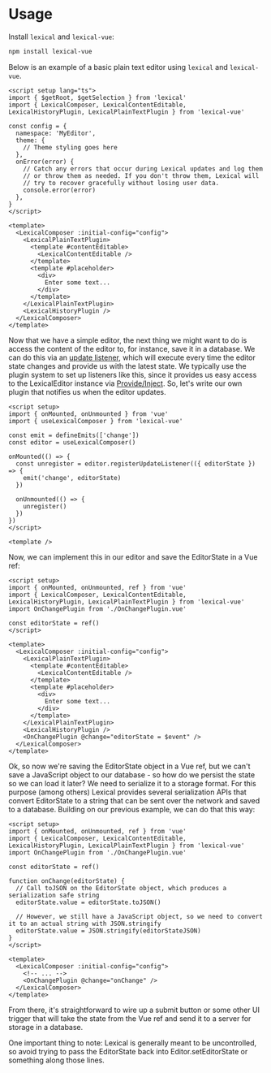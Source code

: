 # Usage

Install `lexical` and `lexical-vue`:

```bash
npm install lexical-vue
```

Below is an example of a basic plain text editor using `lexical` and `lexical-vue`.

```vue
<script setup lang="ts">
import { $getRoot, $getSelection } from 'lexical'
import { LexicalComposer, LexicalContentEditable, LexicalHistoryPlugin, LexicalPlainTextPlugin } from 'lexical-vue'

const config = {
  namespace: 'MyEditor',
  theme: {
    // Theme styling goes here
  },
  onError(error) {
    // Catch any errors that occur during Lexical updates and log them
    // or throw them as needed. If you don't throw them, Lexical will
    // try to recover gracefully without losing user data.
    console.error(error)
  },
}
</script>

<template>
  <LexicalComposer :initial-config="config">
    <LexicalPlainTextPlugin>
      <template #contentEditable>
        <LexicalContentEditable />
      </template>
      <template #placeholder>
        <div>
          Enter some text...
        </div>
      </template>
    </LexicalPlainTextPlugin>
    <LexicalHistoryPlugin />
  </LexicalComposer>
</template>
```

Now that we have a simple editor, the next thing we might want to do is access the content of the editor to, for instance, save it in a database. We can do this via an [update listener](https://lexical.dev/docs/concepts/listeners#registerupdatelistener), which will execute every time the editor state changes and provide us with the latest state. We typically use the plugin system to set up listeners like this, since it provides us easy access to the LexicalEditor instance via [Provide/Inject](https://vuejs.org/guide/components/provide-inject). So, let's write our own plugin that notifies us when the editor updates.

```vue
<script setup>
import { onMounted, onUnmounted } from 'vue'
import { useLexicalComposer } from 'lexical-vue'

const emit = defineEmits(['change'])
const editor = useLexicalComposer()

onMounted(() => {
  const unregister = editor.registerUpdateListener(({ editorState }) => {
    emit('change', editorState)
  })

  onUnmounted(() => {
    unregister()
  })
})
</script>

<template />
```

Now, we can implement this in our editor and save the EditorState in a Vue ref:

```vue
<script setup>
import { onMounted, onUnmounted, ref } from 'vue'
import { LexicalComposer, LexicalContentEditable, LexicalHistoryPlugin, LexicalPlainTextPlugin } from 'lexical-vue'
import OnChangePlugin from './OnChangePlugin.vue'

const editorState = ref()
</script>

<template>
  <LexicalComposer :initial-config="config">
    <LexicalPlainTextPlugin>
      <template #contentEditable>
        <LexicalContentEditable />
      </template>
      <template #placeholder>
        <div>
          Enter some text...
        </div>
      </template>
    </LexicalPlainTextPlugin>
    <LexicalHistoryPlugin />
    <OnChangePlugin @change="editorState = $event" />
  </LexicalComposer>
</template>
```

Ok, so now we're saving the EditorState object in a Vue ref, but we can't save a JavaScript object to our database - so how do we persist the state so we can load it later? We need to serialize it to a storage format. For this purpose (among others) Lexical provides several serialization APIs that convert EditorState to a string that can be sent over the network and saved to a database. Building on our previous example, we can do that this way:

```vue
<script setup>
import { onMounted, onUnmounted, ref } from 'vue'
import { LexicalComposer, LexicalContentEditable, LexicalHistoryPlugin, LexicalPlainTextPlugin } from 'lexical-vue'
import OnChangePlugin from './OnChangePlugin.vue'

const editorState = ref()

function onChange(editorState) {
  // Call toJSON on the EditorState object, which produces a serialization safe string
  editorState.value = editorState.toJSON()

  // However, we still have a JavaScript object, so we need to convert it to an actual string with JSON.stringify
  editorState.value = JSON.stringify(editorStateJSON)
}
</script>

<template>
  <LexicalComposer :initial-config="config">
    <!-- ... -->
    <OnChangePlugin @change="onChange" />
  </LexicalComposer>
</template>
```

From there, it's straightforward to wire up a submit button or some other UI trigger that will take the state from the Vue ref and send it to a server for storage in a database.

One important thing to note: Lexical is generally meant to be uncontrolled, so avoid trying to pass the EditorState back into Editor.setEditorState or something along those lines.
